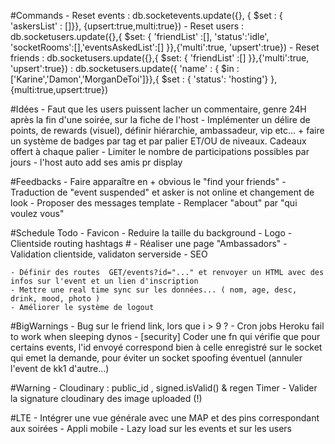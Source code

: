 
#Commands
	- Reset events  : db.socketevents.update({}, { $set : { 'askersList' : []}}, {upsert:true,multi:true})
	- Reset users   : db.socketusers.update({},{ $set: { 'friendList' :[], 'status':'idle', 'socketRooms':[],'eventsAskedList':[] }},{'multi':true, 'upsert':true})
	- Reset friends : db.socketusers.update({},{ $set: { 'friendList' :[] }},{'multi':true, 'upsert':true})
					: db.socketusers.update({ 'name' : { $in : ['Karine','Damon','MorganDeToi']}},{ $set : { 'status': 'hosting'} }, {multi:true,upsert:true})

#Idées
	- Faut que les users puissent lacher un commentaire, genre 24H après la fin d'une soirée, sur la fiche de l'host
	- Implémenter un délire de points, de rewards (visuel), définir hiérarchie, ambassadeur, vip etc...
	  + faire un système de badges par tag et par palier ET/OU de niveaux. Cadeaux offert à chaque palier
	- Limiter le nombre de participations possibles par jours
	- l'host auto add ses amis pr display

#Feedbacks
	- Faire apparaître en + obvious le "find your friends"
	- Traduction de "event suspended" et asker is not online et changement de look
	- Proposer des messages template
	- Remplacer "about" par "qui voulez vous"

#Schedule 
 	Todo
	- Favicon
	- Reduire la taille du background
	- Logo
	- Clientside routing hashtags #
	- Réaliser une page "Ambassadors"
	- Validation clientside, validaton serverside
	- SEO
	
	- Définir des routes  GET/events?id="..." et renvoyer un HTML avec des infos sur l'event et un lien d'inscription
	- Mettre une real time sync sur les données... ( nom, age, desc, drink, mood, photo )
	- Améliorer le système de logout

#BigWarnings
	- Bug sur le friend link, lors que i > 9 ?
	- Cron jobs Heroku fail to work when sleeping dynos
	- [security] Coder une fn qui vérifie que pour certains events, l'id envoyé correspond bien à celle enregistré 
	  sur le socket qui emet la demande, pour éviter un socket spoofing éventuel (annuler l'event de kk1 d'autre...)

#Warning
	- Cloudinary : public_id , signed.isValid() & regen Timer
	- Valider la signature cloudinary des image uploaded (!)
  
#LTE 
	- Intégrer une vue générale avec une MAP et des pins correspondant aux soirées
	- Appli mobile 
	- Lazy load sur les events et sur les users
